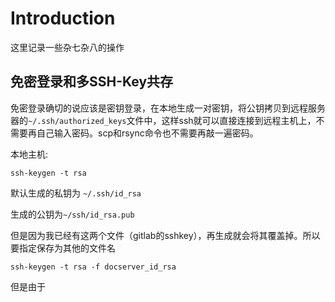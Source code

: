 # Introduction

这里记录一些杂七杂八的操作



## 免密登录和多SSH-Key共存

免密登录确切的说应该是密钥登录，在本地生成一对密钥，将公钥拷贝到远程服务器的`~/.ssh/authorized_keys`文件中，这样ssh就可以直接连接到远程主机上，不需要再自己输入密码。scp和rsync命令也不需要再敲一遍密码。



本地主机:

```
ssh-keygen -t rsa
```

默认生成的私钥为 `~/.ssh/id_rsa`

生成的公钥为`~/ssh/id_rsa.pub`







但是因为我已经有这两个文件（gitlab的sshkey），再生成就会将其覆盖掉。所以要指定保存为其他的文件名

```
ssh-keygen -t rsa -f docserver_id_rsa
```



但是由于
